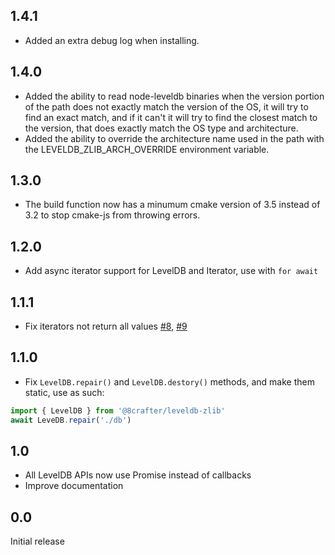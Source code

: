 ## 1.4.1

* Added an extra debug log when installing.

## 1.4.0

* Added the ability to read node-leveldb binaries when the version portion of the path does not exactly match the version of the OS, it will try to find an exact match, and if it can't it will try to find the closest match to the version, that does exactly match the OS type and architecture.
* Added the ability to override the architecture name used in the path with the LEVELDB_ZLIB_ARCH_OVERRIDE environment variable.

## 1.3.0

* The build function now has a minumum cmake version of 3.5 instead of 3.2 to stop cmake-js from throwing errors.

## 1.2.0
* Add async iterator support for LevelDB and Iterator, use with `for await`

## 1.1.1
* Fix iterators not return all values [#8](https://github.com/extremeheat/node-leveldb-zlib/issues/8), [#9](https://github.com/extremeheat/node-leveldb-zlib/pull/9)

## 1.1.0
* Fix `LevelDB.repair()` and `LevelDB.destory()` methods, and make them static, use as such:
```js
import { LevelDB } from '@8crafter/leveldb-zlib'
await LeveDB.repair('./db')
```

## 1.0
* All LevelDB APIs now use Promise instead of callbacks
* Improve documentation

## 0.0

Initial release